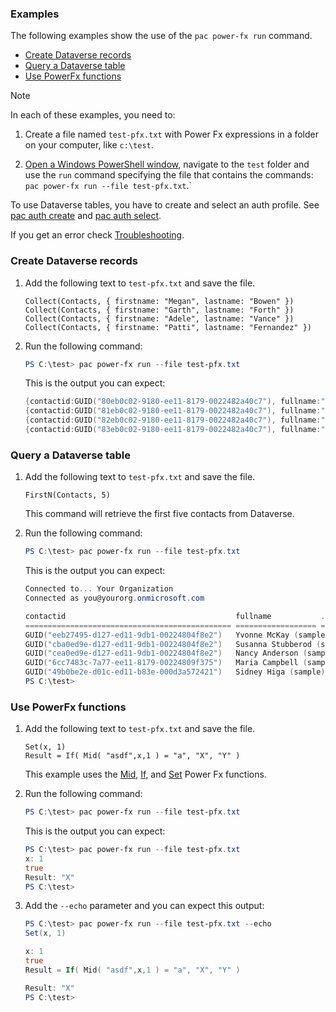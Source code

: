 ### Examples

The following examples show the use of the `pac power-fx run` command.

- [Create Dataverse records](#create-dataverse-records)
- [Query a Dataverse table](#query-a-dataverse-table)
- [Use PowerFx functions](#use-powerfx-functions)


> [!NOTE]
> In each of these examples, you need to:
> 
> 1. Create a file named `test-pfx.txt` with Power Fx expressions in a folder on your computer, like `c:\test`.
>
> 1. [Open a Windows PowerShell window](/powershell/scripting/windows-powershell/starting-windows-powershell), navigate to the `test` folder and use the `run` command specifying the file that contains the commands: `pac power-fx run --file test-pfx.txt`.`
>
> To use Dataverse tables, you have to create and select an auth profile. See [pac auth create](../auth.md#pac-auth-create) and [pac auth select](../auth.md#pac-auth-select).
> 
> If you get an error check [Troubleshooting](#troubleshooting).

### Create Dataverse records

1. Add the following text to `test-pfx.txt` and save the file.

   ```powerapps-dot
   Collect(Contacts, { firstname: "Megan", lastname: "Bowen" })
   Collect(Contacts, { firstname: "Garth", lastname: "Forth" })
   Collect(Contacts, { firstname: "Adele", lastname: "Vance" })
   Collect(Contacts, { firstname: "Patti", lastname: "Fernandez" })
   ```
   
1. Run the following command:

   ```powershell
   PS C:\test> pac power-fx run --file test-pfx.txt
   ```
   
   This is the output you can expect:

   ```powershell
   {contactid:GUID("80eb0c02-9180-ee11-8179-0022482a40c7"), fullname:"Megan Bowen", ...}
   {contactid:GUID("81eb0c02-9180-ee11-8179-0022482a40c7"), fullname:"Garth Forth", ...}
   {contactid:GUID("82eb0c02-9180-ee11-8179-0022482a40c7"), fullname:"Adele Vance", ...}
   {contactid:GUID("83eb0c02-9180-ee11-8179-0022482a40c7"), fullname:"Patti Fernandez", ...}
   ```
   
### Query a Dataverse table


1. Add the following text to `test-pfx.txt` and save the file.

   ```powerapps-dot
   FirstN(Contacts, 5)
   ```

   This command will retrieve the first five contacts from Dataverse.

1. Run the following command:

   ```powershell
   PS C:\test> pac power-fx run --file test-pfx.txt
   ```

   This is the output you can expect:

   ```powershell
   Connected to... Your Organization
   Connected as you@yourorg.onmicrosoft.com

   contactid                                      fullname           ...
   ============================================== ================== =====
   GUID("eeb27495-d127-ed11-9db1-00224804f8e2")   Yvonne McKay (sample)
   GUID("cba0ed9e-d127-ed11-9db1-00224804f8e2")   Susanna Stubberod (sample)
   GUID("cea0ed9e-d127-ed11-9db1-00224804f8e2")   Nancy Anderson (sample)
   GUID("6cc7483c-7a77-ee11-8179-00224809f375")   Maria Campbell (sample)
   GUID("49b0be2e-d01c-ed11-b83e-000d3a572421")   Sidney Higa (sample)
   PS C:\test>
   ```

### Use PowerFx functions

1. Add the following text to `test-pfx.txt` and save the file.

   ```powerapps-dot
   Set(x, 1)
   Result = If( Mid( "asdf",x,1 ) = "a", "X", "Y" )
   ```

   This example uses the [Mid](../../../../power-fx/reference/function-left-mid-right.md), [If](../../../../power-fx/reference/function-if.md), and [Set](../../../../power-fx/reference/function-set.md) Power Fx functions.

1. Run the following command:

   ```powershell
   PS C:\test> pac power-fx run --file test-pfx.txt
   ```

   This is the output you can expect:

   ```powershell
   PS C:\test> pac power-fx run --file test-pfx.txt
   x: 1
   true
   Result: "X"
   PS C:\test>
   ```

1. Add the `--echo` parameter and you can expect this output:

   ```powershell
   PS C:\test> pac power-fx run --file test-pfx.txt --echo
   Set(x, 1)

   x: 1
   true
   Result = If( Mid( "asdf",x,1 ) = "a", "X", "Y" )

   Result: "X"
   PS C:\test>
   ```